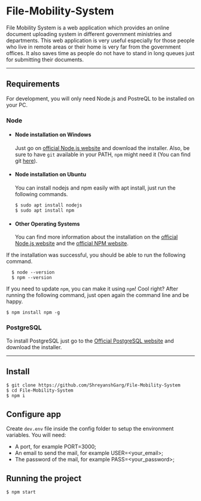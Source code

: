 # File-Mobility-System

File Mobility System is a web application which provides an online document uploading system in different government ministries and departments. This web application is very useful especially for those people who live in remote areas or their home is very far from the government offices. It also saves time as people do not have to stand in long queues just for submitting their documents.

---
## Requirements

For development, you will only need Node.js and PostreQL to be installed on your PC.

### Node
- #### Node installation on Windows

  Just go on [official Node.js website](https://nodejs.org/) and download the installer.
Also, be sure to have `git` available in your PATH, `npm` might need it (You can find git [here](https://git-scm.com/)).

- #### Node installation on Ubuntu

  You can install nodejs and npm easily with apt install, just run the following commands.

      $ sudo apt install nodejs
      $ sudo apt install npm

- #### Other Operating Systems
  You can find more information about the installation on the [official Node.js website](https://nodejs.org/) and the [official NPM website](https://npmjs.org/).

If the installation was successful, you should be able to run the following command.

      $ node --version
      $ npm --version

If you need to update `npm`, you can make it using `npm`! Cool right? After running the following command, just open again the command line and be happy.

    $ npm install npm -g

###
### PostgreSQL
  To install PostgreSQL just go to the [Official PostgreSQL website](https://www.postgresql.org/) and download the installer.

---
## Install

    $ git clone https://github.com/ShreyanshGarg/File-Mobility-System
    $ cd File-Mobility-System
    $ npm i
    
## Configure app

Create `dev.env` file inside the config folder to setup the environment variables. You will need:

- A port, for example PORT=3000;
- An email to send the mail, for example USER=<your_email>;
- The password of the mail, for example PASS=<your_password>;
    
## Running the project

    $ npm start
